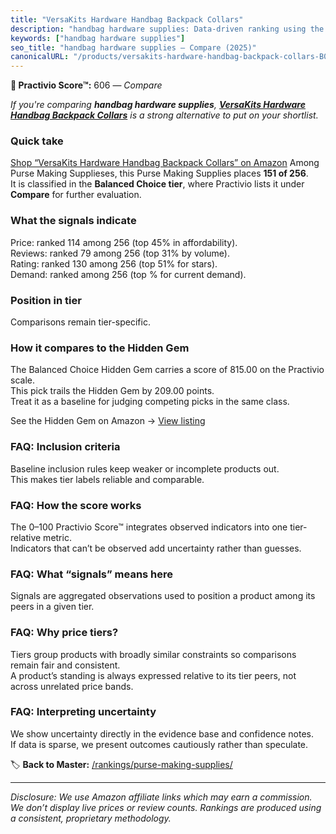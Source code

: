 ```yaml
---
title: "VersaKits Hardware Handbag Backpack Collars"
description: "handbag hardware supplies: Data-driven ranking using the Practivio Score™. Positioned by quality, value, demand, findability, momentum."
keywords: ["handbag hardware supplies"]
seo_title: "handbag hardware supplies — Compare (2025)"
canonicalURL: "/products/versakits-hardware-handbag-backpack-collars-B0C2Z27WSK/"
---
```


**🛒 Practivio Score™:** 606 — _Compare_


*If you're comparing **handbag hardware supplies**, **[VersaKits Hardware Handbag Backpack Collars](https://www.amazon.com/dp/B0C2Z27WSK?tag=practivio-20)** is a strong alternative to put on your shortlist.*
### Quick take
[Shop “VersaKits Hardware Handbag Backpack Collars” on Amazon](https://www.amazon.com/dp/B0C2Z27WSK?tag=practivio-20)
Among Purse Making Supplieses, this Purse Making Supplies places **151 of 256**.  
It is classified in the **Balanced Choice tier**, where Practivio lists it under **Compare** for further evaluation.

### What the signals indicate
Price: ranked 114 among 256 (top 45% in affordability).  
Reviews: ranked 79 among 256 (top 31% by volume).  
Rating: ranked 130 among 256 (top 51% for stars).  
Demand: ranked  among 256 (top % for current demand).

### Position in tier
Comparisons remain tier-specific.

### How it compares to the Hidden Gem
The Balanced Choice Hidden Gem carries a score of 815.00 on the Practivio scale.  
This pick trails the Hidden Gem by 209.00 points.  
Treat it as a baseline for judging competing picks in the same class.  

See the Hidden Gem on Amazon → [View listing](https://www.amazon.com/dp/B0894S496F?tag=practivio-20)

### FAQ: Inclusion criteria
Baseline inclusion rules keep weaker or incomplete products out.  
This makes tier labels reliable and comparable.

### FAQ: How the score works
The 0–100 Practivio Score™ integrates observed indicators into one tier-relative metric.  
Indicators that can’t be observed add uncertainty rather than guesses.

### FAQ: What “signals” means here
Signals are aggregated observations used to position a product among its peers in a given tier.

### FAQ: Why price tiers?
Tiers group products with broadly similar constraints so comparisons remain fair and consistent.  
A product’s standing is always expressed relative to its tier peers, not across unrelated price bands.

### FAQ: Interpreting uncertainty
We show uncertainty directly in the evidence base and confidence notes.  
If data is sparse, we present outcomes cautiously rather than speculate.

<!-- Missing template for Compare/CompareWithinPriceClass -->


🏷️ **Back to Master:** [/rankings/purse-making-supplies/](/rankings/purse-making-supplies/)

---
_Disclosure: We use Amazon affiliate links which may earn a commission. We don’t display live prices or review counts. Rankings are produced using a consistent, proprietary methodology._
